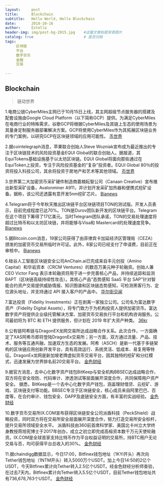 ```yaml
---
layout:     post
title:      Blockchain
subtitle:   Hello World, Hello Blockchain
date:       2018-10-16 
author:     Estella 
header-img: img/post-bg-2015.jpg 	#这篇文章标题背景图片
catalog: true 						# 是否归档
tags:	
     区块链
     平台
     数字货币
     金融
     交易
    
---
```


## Blockchain
>链动世界

1.电商公链CyberMiles主网已于10月15日上线，其主网超级节点服务器的搭建及配套设施由Google Cloud Platform（以下简称GCP）提供。为满足CyberMiles在电商行业的特殊需求，谷歌GCP将根据CyberMiles及其链上生态的使用场景为其量身定制服务器部署解决方案。GCP将使用CyberMiles作为其拓展区块链业务的专门案例，以研究GCP在区块链领域的应用可能性。 [币世界](http://www.bishijie.com/kuaixun_130250)

2.据cointelegraph消息，苹果联合创始人Steve Wozniak宣布成为最近推出的专注于区块链技术的风险投资基金EQUI Global的联合创始人。据报道，其EquiTokens基础设施基于以太坊区块链。EQUI Global将面向那些通过在EquiToken上投资，专注于风险投资基金的“复杂”投资者。EQUI Global 80％的投资将投入科技公司，其余将投资于房地产和艺术等其他领域。 [币世界](http://www.bishijie.com/kuaixun_129306)

3.世界第二大加密货币采矿硬件制造商嘉楠耘智公司（Canaan Creative）宣布推出新型采矿设备，Avalonminer A911，并计划开发采矿加热器和便携式挖矿设备。据称，该公司还透露有意开发5nm挖矿芯片。 [Bianews](https://www.bianews.com/news/flash?id=22483)

4.Telegram将于今年秋天推出区块链平台区块链项目TON的测试版。开发人员表示，目前完成程度已达70%。TON是Durov团队新开发的区块链平台。Telegram在这个项目下筹得了17亿美元。当时Telegram团队承诺，TON的交易处理速度将超过比特币和以太坊区块链，并将能够与Visa和 Mastercard的处理速度竞争。 [Bianews](https://www.bianews.com/news/flash?id=22462)

5.据Bitcoin.com消息，19家公司获得了由菲律宾卡加延经济区管理局（CEZA）颁发的加密货币交易所临时许可证。此外，8家公司已经支付了申请费，目前正在审核中。 [Bianews](https://www.bianews.com/news/flash?id=22454)

6.硅谷人工智能区块链安全公司AnChain.ai已完成来自丰元创投（Amino Capital）和华岩资本（CRCM Ventures）的数百万美元种子轮融资。创始人兼 CEO Victor Fang 表示本轮融资将用于进一步完善核心产品，并持续追踪和监测 BAPT（区块链高级持续性攻击）。其核心产品“态势感知 SaaS 平台 SAP”针对智能合约资产交易提供威胁情报、知识图谱和区块链态势感知，可检测黑客行为、定位源头地址，并支持通过 API 接入客户的产品中。 [华尔街见闻](https://wallstreetcn.com/articles/3421264)

7.富达投资（Fidelity Investments）正在剥离一家独立公司。公司名为富达数字资产（Fidelity Digital Assets），将专门致力于为机构投资人提供加密货币。富达数字资产将提供企业级托管解决方案、加密货币交易执行平台和机构咨询服务。公司最初将为 BTC 和 ETH 提供服务，但计划在 2019 年扩大资产种类。 [36kr](https://36kr.com/p/5157341.html)

8.公有链阿希链与DragonEX龙网交易所达成战略合作关系。此次合作，一方面确定了XAS阿希币即将登陆DragonEx交易所；另一方面，双方通过流量、产品、技术、服务等互通共融，加速双方生态的发展。阿希（ASCH）是新一代基于多链架构的区块链应用创新开发平台，具有高效运行、系统灵活、低成本、易复用等特征。DragonEx龙网是新加坡老牌虚拟货币交易平台，因其独特的挖矿和分红模式，迅速发展为世界排名前20交易平台。 [金色财经](https://www.jinse.com/lives/58253.htm)

9.据官方消息，去中心化数字资产钱包BitKeep与安全机构BBSEC达成战略合作，双方将在安全攻防、代码审计、渗透测试等层面展开深度合作，共同保障用户资产安全。 据悉，BitKeep是一个去中心化数字资产钱包，涵盖理财借贷、云挖矿、游戏、区块链支付等功能。BBSEC专注于区块链安全，核心成员来自阿里巴巴、百度等，在合约审计、钱包安全、DAPP及底链安全方面，有丰富的实战经验。 [金色财经](https://www.jinse.com/lives/58233.htm)

10.数字货币交易所IX.COM宣布获得区块链安全公司派盾科技（PeckShield）战略投资，同时双方将在交易所安全层面展开深度合作，努力打造交易所安全标杆，提升交易所领域安全水平。 派盾科技由360前首席科学家、美国北卡州立大学终身教授蒋旭宪博士于2017年创办，成立之初立即完成高榕资本数千万元天使轮融资。IX.COM是全球首家支持比特币作为平台权益证明的交易所，持BTC用户无论交易与否，均可获得平台总收入的30%。 [金色财经](https://www.jinse.com/lives/58171.htm)

11.据chaindigg数据显示，今日17:00，Bitfinex钱包地址（1KYi开头）再次向Tether钱包地址（1NTM开头）转入5000万个USDT。加上今日14:50的2亿个USDT，今天Bitfinex累计向Tether转入2.5亿个USDT。经金色财经分析师查验，在过去7天内，Bitfinex累计向Tether转入5.5亿个USDT，目前Tether钱包地址共有736,678,763个USDT。 [金色财经](https://www.jinse.com/lives/58209.htm)

